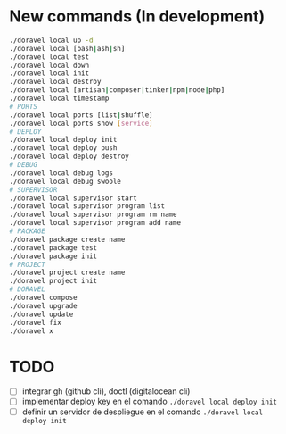 
# New commands (In development)
```bash
./doravel local up -d
./doravel local [bash|ash|sh]
./doravel local test
./doravel local down
./doravel local init
./doravel local destroy
./doravel local [artisan|composer|tinker|npm|node|php]
./doravel local timestamp
# PORTS
./doravel local ports [list|shuffle]
./doravel local ports show [service]
# DEPLOY
./doravel local deploy init
./doravel local deploy push
./doravel local deploy destroy
# DEBUG
./doravel local debug logs
./doravel local debug swoole
# SUPERVISOR
./doravel local supervisor start
./doravel local supervisor program list
./doravel local supervisor program rm name
./doravel local supervisor program add name
# PACKAGE
./doravel package create name
./doravel package test
./doravel package init
# PROJECT
./doravel project create name
./doravel project init
# DORAVEL
./doravel compose
./doravel upgrade
./doravel update
./doravel fix
./doravel x
```

# TODO

- [ ] integrar gh (github cli), doctl (digitalocean cli)
- [ ] implementar deploy key en el comando `./doravel local deploy init`
- [ ] definir un servidor de despliegue en el comando `./doravel local deploy init`